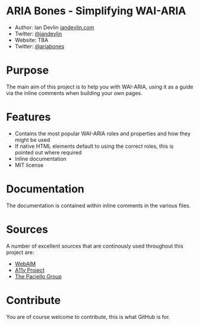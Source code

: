 ARIA Bones - Simplifying WAI-ARIA
===================================================

- Author: Ian Devlin [iandevlin.com](http://iandevlin.com)
- Twitter: [@iandevlin](http://twitter.com/iandevlin)
- Website: TBA
- Twitter: [@ariabones](http://twitter.com/ariabones)

Purpose
=======

The main aim of this project is to help you with WAI-ARIA, using it as a guide via the inline comments when building your own pages.

Features
========

- Contains the most popular WAI-ARIA roles and properties and how they might be used
- If native HTML elements default to using the correct roles, this is pointed out where required
- Inline documentation
- MIT license

Documentation
=============
The documentation is contained within inline comments in the various files.

Sources
=======

A number of excellent sources that are continously used throughout this project are:

- [WebAIM](http://webaim.org)
- [A11y Project](http://a11yproject.com)
- [The Paciello Group](http://www.paciellogroup.com)

Contribute
==========

You are of course welcome to contribute, this is what GitHub is for.
